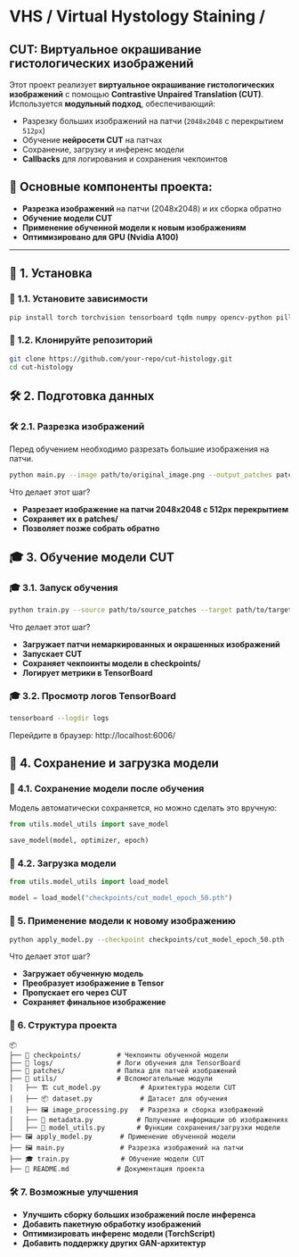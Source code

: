 # VHS / Virtual Hystology Staining /
## CUT: Виртуальное окрашивание гистологических изображений

Этот проект реализует **виртуальное окрашивание гистологических изображений** с помощью **Contrastive Unpaired Translation (CUT)**.  
Используется **модульный подход**, обеспечивающий:
- Разрезку больших изображений на патчи (`2048x2048` с перекрытием `512px`)
- Обучение **нейросети CUT** на патчах  
- Сохранение, загрузку и инференс модели  
- **Callbacks** для логирования и сохранения чекпоинтов  

## 📌 Основные компоненты проекта:
- **Разрезка изображений** на патчи (2048x2048) и их сборка обратно
- **Обучение модели CUT**
- **Применение обученной модели к новым изображениям**
- **Оптимизировано для GPU (Nvidia A100)**

---

## 🚀 **1. Установка**
### 📌 **1.1. Установите зависимости**
```sh
pip install torch torchvision tensorboard tqdm numpy opencv-python pillow
```

### 📌 **1.2. Клонируйте репозиторий**
```sh
git clone https://github.com/your-repo/cut-histology.git
cd cut-histology
```

## 🛠 **2. Подготовка данных**
### 🛠 **2.1. Разрезка изображений**
Перед обучением необходимо разрезать большие изображения на патчи.
```sh
python main.py --image path/to/original_image.png --output_patches patches/ --output_image reconstructed.png
```

Что делает этот шаг?
- **Разрезает изображение на патчи 2048x2048 с 512px перекрытием**
- **Сохраняет их в patches/**
- **Позволяет позже собрать обратно**

## 🎓 **3. Обучение модели CUT**
### 🎓 **3.1. Запуск обучения**
```sh
python train.py --source path/to/source_patches --target path/to/target_patches
```
Что делает этот шаг?
- **Загружает патчи немаркированных и окрашенных изображений**
- **Запускает CUT**
- **Сохраняет чекпоинты модели в checkpoints/**
- **Логирует метрики в TensorBoard**

### 🎓 **3.2. Просмотр логов TensorBoard**
```sh
tensorboard --logdir logs
```
Перейдите в браузер: http://localhost:6006/

## 💾 **4. Сохранение и загрузка модели**
### 💾 **4.1. Сохранение модели после обучения**
Модель автоматически сохраняется, но можно сделать это вручную:

```python
from utils.model_utils import save_model

save_model(model, optimizer, epoch)
```

### 💾 **4.2. Загрузка модели**

```python
from utils.model_utils import load_model

model = load_model("checkpoints/cut_model_epoch_50.pth")
```

### 🎨 **5. Применение модели к новому изображению**
```sh
python apply_model.py --checkpoint checkpoints/cut_model_epoch_50.pth --input path/to/input.png --output path/to/output.png
```

Что делает этот шаг?
- **Загружает обученную модель**
- **Преобразует изображение в Tensor**
- **Пропускает его через CUT**
- **Сохраняет финальное изображение**

### 📂 **6. Структура проекта**
```
📦
├── 📂 checkpoints/         # Чекпоинты обученной модели
├── 📂 logs/                # Логи обучения для TensorBoard
├── 📂 patches/             # Папка для патчей изображений
├── 📂 utils/               # Вспомогательные модули
│   ├── 🏗 cut_model.py          # Архитектура модели CUT
│   ├── 📦 dataset.py            # Датасет для обучения
│   ├── 🖼 image_processing.py   # Разрезка и сборка изображений
│   ├── 📝 metadata.py           # Получение информации об изображениях
│   ├── 💾 model_utils.py        # Функции сохранения/загрузки модели
├── 🖼 apply_model.py       # Применение обученной модели
├── 🖼 main.py              # Разрезка изображений на патчи
├── 🎓 train.py             # Обучение модели CUT
├── 📜 README.md            # Документация проекта

```

### 🛠 **7. Возможные улучшения**
- **Улучшить сборку больших изображений после инференса**
- **Добавить пакетную обработку изображений**
- **Оптимизировать инференс модели (TorchScript)**
- **Добавить поддержку других GAN-архитектур**